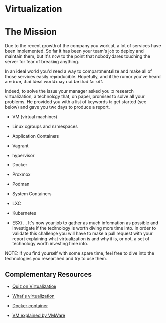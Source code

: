 # Virtualization

# The Mission

Due to the recent growth of the company you work at, a lot of services have been implemented. So far it has been your team's job to deploy and maintain them, but it's now to the point that nobody dares touching the server for fear of breaking anything.

In an ideal world you'd need a way to compartmentalize and make all of those services easily reproducible. Hopefully, and if the rumor you've heard are true, that ideal world may not be that far off.

Indeed, to solve the issue your manager asked you to research virtualization, a technology that, on paper, promises to solve all your problems. He provided you with a list of keywords to get started (see below) and gave you two days to produce a report.

- VM (virtual machines)

- Linux cgroups and namespaces

- Application Containers

- Vagrant

- hypervisor

- Docker

- Proxmox

- Podman

- System Containers

- LXC

- Kubernetes

- ESXi
...
It's now your job to gather as much information as possible and investigate if the technology is worth diving more time into. In order to validate this challenge you will have to make a pull request with your report explaining what virtualization is and why it is, or not, a set of technology worth investing time into.

NOTE: If you find yourself with some spare time, feel free to dive into the technologies you researched and try to use them.

## Complementary Resources

- [Quiz on Virtualization](Quiz.md)

- [What's virtualization](https://opensource.com/resources/virtualization)

- [Docker container](https://www.docker.com/resources/what-container/)

- [VM explained by VMWare](https://www.vmware.com/topics/glossary/content/virtual-machine.html)